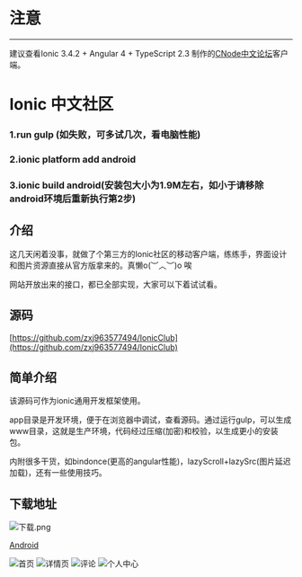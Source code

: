 # 注意
--------------
建议查看Ionic 3.4.2 + Angular 4 + TypeScript 2.3 制作的[CNode中文论坛](https://github.com/zxj963577494/Ionic2-CNodeClub "CNode中文论坛")客户端。

# Ionic 中文社区
### 1.run gulp (如失败，可多试几次，看电脑性能)
### 2.ionic platform add android
### 3.ionic build android(安装包大小为1.9M左右，如小于请移除android环境后重新执行第2步)

## 介绍
这几天闲着没事，就做了个第三方的Ionic社区的移动客户端，练练手，界面设计和图片资源直接从官方版拿来的。真懒o(︶︿︶)o 唉

网站开放出来的接口，都已全部实现，大家可以下着试试看。
	
## 源码
[https://github.com/zxj963577494/IonicClub](https://github.com/zxj963577494/IonicClub)

## 简单介绍
该源码可作为ionic通用开发框架使用。

app目录是开发环境，便于在浏览器中调试，查看源码。通过运行gulp，可以生成www目录，这就是生产环境，代码经过压缩(加密)和校验，以生成更小的安装包。

内附很多干货，如bindonce(更高的angular性能)，lazyScroll+lazySrc(图片延迟加载)，还有一些使用技巧。

## 下载地址
![下载.png](http://r.ionichina.com/Fv3rzyipIDAiNeIrw4hPFWp7u-On)

[Android](https://fir.im/p7rs "android")


![首页](http://firimg.fir.im/f1908f9cb38644125a6aa2ef5984b477f92b3dbd?imageView2/0/w/300/h/197)
![详情页](http://firimg.fir.im/f4c946f7122db0fb04fd5a249c8ce1679411b02b?imageView2/0/w/300/h/197)
![评论](http://firimg.fir.im/57dfa3d75a9812d55d07b6239941145fc668da7c?imageView2/0/w/300/h/197)
![个人中心](http://firimg.fir.im/bbd98e7fa29227f8a955bad34ea950eebeed3bfa?imageView2/0/w/300/h/197)
